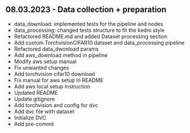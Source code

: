 ## 08.03.2023 - Data collection + preparation
- data_download: implemented tests for the pipeline and nodes
- data_processing: changed tests structure to fit the kedro style
- Refactored README.md and added Dataset processing section
- Add custom TorchvisionCIFAR10 dataset and data_processing pipeline
- Refactored data_dwonload params
- Add aws_download method in pipeline
- Modify aws setup manual
- Fix unwanted changes
- Add torchvision cifar10 download
- Fix manual for aws setup in README
- Add aws local setup instruction
- Updated README
- Update gitignore
- Add torchvision and config for dvc
- Add dvc file with dataset
- Initialize DVC
- Add pre-commit